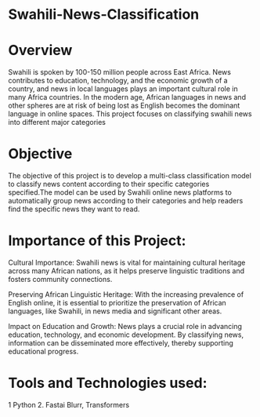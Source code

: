 # Swahili-News-Classification  

# Overview

Swahili is spoken by 100-150 million people across East Africa. News contributes to education, technology, and the economic growth of a country, and news in local languages plays an important cultural role in many Africa countries. In the modern age, African languages in news and other spheres are at risk of being lost as English becomes the dominant language in online spaces. This project focuses on classifying swahili news into different major categories

# Objective

The objective of this project is to develop a multi-class classification model to classify news content according to their specific categories specified.The model can be used by Swahili online news platforms to automatically group news according to their categories and help readers find the specific news they want to read.

# Importance of this Project:

Cultural Importance: Swahili news is vital for maintaining cultural heritage across many African nations, as it helps preserve linguistic traditions and fosters community connections.

Preserving African Linguistic Heritage: With the increasing prevalence of English online, it is essential to prioritize the preservation of African languages, like Swahili, in news media and significant other areas.

Impact on Education and Growth: News plays a crucial role in advancing education, technology, and economic development. By classifying news, information can be disseminated more effectively, thereby supporting educational progress.


# Tools and Technologies used:

1 Python
2. Fastai Blurr, Transformers
